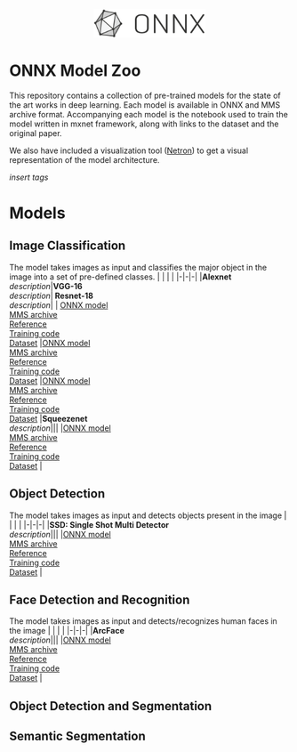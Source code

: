 <p align="center">
<img src="ONNX_logo_main.png" width="40%"/>
</p>

# ONNX Model Zoo

This repository contains a collection of pre-trained models for the state of the art works in deep learning. Each model is available in ONNX and MMS archive format. Accompanying each model is the notebook used to train the model written in mxnet framework, along with links to the dataset and the original paper.

We also have included a visualization tool ([Netron](https://lutzroeder.github.io/Netron)) to get a visual representation of the model architecture.

*insert tags*
<!--
[![Awesome](https://cdn.rawgit.com/sindresorhus/awesome/d7305f38d29fed78fa85652e3a63e154dd8e8829/media/badge.svg)](https://github.com/sindresorhus/awesome)
[![PRs Welcome](https://img.shields.io/badge/PRs-welcome-brightgreen.svg)](http://makeapullrequest.com)
-->

# Models
## Image Classification
The model takes images as input and classifies the major object in the image into a set of pre-defined classes.
| | | |
|-|-|-|
|<b>Alexnet</b><br /> *description*|<b>VGG-16</b><br /> *description*|<b> Resnet-18</b><br /> *description*|
| [ONNX model]()&nbsp; &nbsp; &nbsp; &nbsp; &nbsp; &nbsp; &nbsp; &nbsp; &nbsp; &nbsp; &nbsp; &nbsp; &nbsp; &nbsp; &nbsp; &nbsp; &nbsp; &nbsp; &nbsp; &nbsp; &nbsp;<br /> [MMS archive]() <br />[Reference](https://papers.nips.cc/paper/4824-imagenet-classification-with-deep-convolutional-neural-networks.pdf) <br />[Training code]() <br />[Dataset]() |[ONNX model]()&nbsp; &nbsp; &nbsp; &nbsp; &nbsp; &nbsp; &nbsp; &nbsp; &nbsp; &nbsp; &nbsp; &nbsp; &nbsp; &nbsp; &nbsp; &nbsp; &nbsp; &nbsp; &nbsp; &nbsp; &nbsp;<br /> [MMS archive]() <br />[Reference](https://arxiv.org/abs/1409.1556) <br />[Training code]() <br />[Dataset]() |[ONNX model]()&nbsp; &nbsp; &nbsp; &nbsp; &nbsp; &nbsp; &nbsp; &nbsp; &nbsp; &nbsp; &nbsp; &nbsp; &nbsp; &nbsp; &nbsp; &nbsp; &nbsp; &nbsp; &nbsp; &nbsp; &nbsp;<br /> [MMS archive]() <br />[Reference](https://www.cv-foundation.org/openaccess/content_cvpr_2016/papers/He_Deep_Residual_Learning_CVPR_2016_paper.pdf) <br />[Training code]() <br />[Dataset]() 
|<b>Squeezenet</b><br /> *description*|||
|[ONNX model]()&nbsp; &nbsp; &nbsp; &nbsp; &nbsp; &nbsp; &nbsp; &nbsp; &nbsp; &nbsp; &nbsp; &nbsp; &nbsp; &nbsp; &nbsp; &nbsp; &nbsp; &nbsp; &nbsp; &nbsp; &nbsp;<br /> [MMS archive]() <br />[Reference](https://arxiv.org/abs/1602.07360) <br />[Training code]() <br />[Dataset]() |

## Object Detection
The model takes images as input and detects objects present in the image
| | | |
|-|-|-|
|<b>SSD: Single Shot Multi Detector</b><br /> *description*|||
|[ONNX model]()&nbsp; &nbsp; &nbsp; &nbsp; &nbsp; &nbsp; &nbsp; &nbsp; &nbsp; &nbsp; &nbsp; &nbsp; &nbsp; &nbsp; &nbsp; &nbsp; &nbsp; &nbsp; &nbsp; &nbsp; &nbsp;<br /> [MMS archive]() <br />[Reference](https://arxiv.org/abs/1512.02325) <br />[Training code]() <br />[Dataset]() |

## Face Detection and Recognition
The model takes images as input and detects/recognizes human faces in the image
| | | |
|-|-|-|
|<b>ArcFace</b><br /> *description*|||
|[ONNX model]()&nbsp; &nbsp; &nbsp; &nbsp; &nbsp; &nbsp; &nbsp; &nbsp; &nbsp; &nbsp; &nbsp; &nbsp; &nbsp; &nbsp; &nbsp; &nbsp; &nbsp; &nbsp; &nbsp; &nbsp; &nbsp;<br /> [MMS archive]() <br />[Reference](https://arxiv.org/abs/1801.07698) <br />[Training code]() <br />[Dataset]() |


## Object Detection and Segmentation

## Semantic Segmentation
